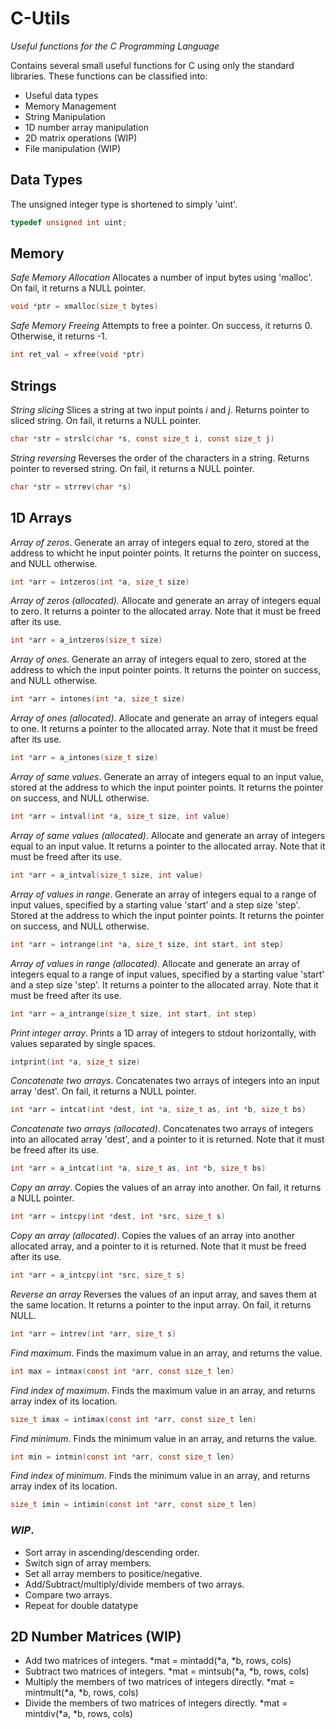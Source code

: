 
# C-Utils

*Useful functions for the C Programming Language*

Contains several small useful functions for C 
using only the standard libraries.
These functions can be classified into:
* Useful data types
* Memory Management
* String Manipulation
* 1D number array manipulation
* 2D matrix operations (WIP)
* File manipulation (WIP)

## Data Types
The unsigned integer type is shortened to simply 'uint'.

```c
typedef unsigned int uint;
```

## Memory

*Safe Memory Allocation*
Allocates a number of input bytes using 'malloc'.
On fail, it returns a NULL pointer.

```c
void *ptr = xmalloc(size_t bytes)
```

*Safe Memory Freeing*
Attempts to free a pointer.
On success, it returns 0.
Otherwise, it returns -1.

```c
int ret_val = xfree(void *ptr)
```


## Strings

*String slicing*
Slices a string at two input points *i* and *j*.
Returns pointer to sliced string.
On fail, it returns a NULL pointer.

```c	
char *str = strslc(char *s, const size_t i, const size_t j)
```

*String reversing*
Reverses the order of the characters in a string.
Returns pointer to reversed string.
On fail, it returns a NULL pointer.

```c
char *str = strrev(char *s)
```

## 1D Arrays

*Array of zeros*.
Generate an array of integers equal to zero,
stored at the address to whicht he input pointer points.
It returns the pointer on success,
and NULL otherwise.

```c
int *arr = intzeros(int *a, size_t size)
```

*Array of zeros (allocated)*.
Allocate and generate an array of integers equal to zero.
It returns a pointer to the allocated array.
Note that it must be freed after its use.

```c
int *arr = a_intzeros(size_t size)
```

*Array of ones*.
Generate an array of integers equal to zero,
stored at the address to which the input pointer points.
It returns the pointer on success,
and NULL otherwise.

```c
int *arr = intones(int *a, size_t size)
```

*Array of ones (allocated)*.
Allocate and generate an array of integers equal to one.
It returns a pointer to the allocated array.
Note that it must be freed after its use.

```c
int *arr = a_intones(size_t size)
```

*Array of same values*.
Generate an array of integers equal to an input value,
stored at the address to which the input pointer points.
It returns the pointer on success,
and NULL otherwise.

```c
int *arr = intval(int *a, size_t size, int value)
```

*Array of same values (allocated)*.
Allocate and generate an array of integers equal to an input value.
It returns a pointer to the allocated array.
Note that it must be freed after its use.

```c
int *arr = a_intval(size_t size, int value)
```

*Array of values in range*.
Generate an array of integers equal to 
a range of input values, specified by a
starting value 'start' and a step size 'step'.
Stored at the address to which the input pointer points.
It returns the pointer on success,
and NULL otherwise.

```c
int *arr = intrange(int *a, size_t size, int start, int step)
```

*Array of values in range (allocated)*.
Allocate and generate an array of integers equal to 
a range of input values, specified by a
starting value 'start' and a step size 'step'.
It returns a pointer to the allocated array.
Note that it must be freed after its use.
```c
int *arr = a_intrange(size_t size, int start, int step)
```

*Print integer array*.
Prints a 1D array of integers 
to stdout horizontally, 
with values separated by single spaces.

```c
intprint(int *a, size_t size)
```

*Concatenate two arrays*.
Concatenates two arrays of integers
into an input array 'dest'.
On fail, it returns a NULL pointer.

```c
int *arr = intcat(int *dest, int *a, size_t as, int *b, size_t bs)
```

*Concatenate two arrays (allocated)*.
Concatenates two arrays of integers
into an allocated array 'dest',
and a pointer to it is returned.
Note that it must be freed after its use.

```c
int *arr = a_intcat(int *a, size_t as, int *b, size_t bs)
```

*Copy an array*.
Copies the values of an array into another.
On fail, it returns a NULL pointer.

```c
int *arr = intcpy(int *dest, int *src, size_t s)
```

*Copy an array (allocated)*.
Copies the values of an array into another
allocated array, and a pointer to it is returned.
Note that it must be freed after its use.

```c
int *arr = a_intcpy(int *src, size_t s)
```

*Reverse an array*
Reverses the values of an input array,
and saves them at the same location.
It returns a pointer to the input array.
On fail, it returns NULL.

```c
int *arr = intrev(int *arr, size_t s)
```

*Find maximum*.
Finds the maximum value in an array,
and returns the value.
```c
int max = intmax(const int *arr, const size_t len)
```

*Find index of maximum*.
Finds the maximum value in an array,
and returns array index of its location.
```c
size_t imax = intimax(const int *arr, const size_t len)
```

*Find minimum*.
Finds the minimum value in an array,
and returns the value.
```c
int min = intmin(const int *arr, const size_t len)
```

*Find index of minimum*.
Finds the minimum value in an array,
and returns array index of its location.
```c
size_t imin = intimin(const int *arr, const size_t len)
```

### *WIP*.
* Sort array in ascending/descending order.
* Switch sign of array members.
* Set all array members to positice/negative.
* Add/Subtract/multiply/divide members of two arrays.
* Compare two arrays.
* Repeat for double datatype



## 2D Number Matrices (WIP)

* Add two matrices of integers.
	*mat = mintadd(*a, *b, rows, cols)
* Subtract two matrices of integers.
	*mat = mintsub(*a, *b, rows, cols)
* Multiply the members of two matrices of integers directly.
	*mat = mintmult(*a, *b, rows, cols)
* Divide the members of two matrices of integers directly.
	*mat = mintdiv(*a, *b, rows, cols)

 